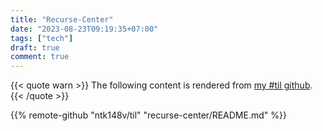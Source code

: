 ```yaml
---
title: "Recurse-Center"
date: "2023-08-23T09:19:35+07:00"
tags: ["tech"]
draft: true
comment: true
---
```


{{< quote warn >}}
The following content is rendered from [my #til github](https://github.com/ntk148v/til/blob/master/recurse-center/README.md).
{{< /quote >}}

{{% remote-github "ntk148v/til" "recurse-center/README.md" %}}
